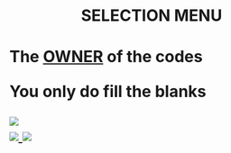 <h1 align="center">SELECTION MENU<h1>

  <p>The <a href="https://youtu.be/wo9tZRfp44w" target="_blank">OWNER</a> of the codes</p>
  
  <p>You only do fill the blanks</p>
  
<a href="https://github.com/Patavatsiz/discord-selection-menu/blob/main/index.js" target="_blank">
  <img src="https://cdn.discordapp.com/attachments/853591078875037706/864068867860725810/Capture.JPG"><br>
  <img src="https://cdn.discordapp.com/attachments/853591078875037706/864066273889746974/Capture_2.JPG">
  <img src="https://cdn.discordapp.com/attachments/853591078875037706/864066269220044810/Capture_1.JPG">
  </a>
  
